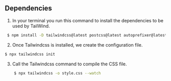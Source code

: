 


## Dependencies
1. In your terminal you run this command to install the dependencies to be used by TailWind.
```bash
 $ npm install -D tailwindcss@latest postcss@latest autoprefixer@latest
```

2. Once Tailwindcss is installed, we create the configuration file.
```bash
$ npx tailwindcss init  
```
3. Call the Tailwindcss command to compile the CSS file.
```bash
    $ npx tailwindcss -o style.css --watch
```


